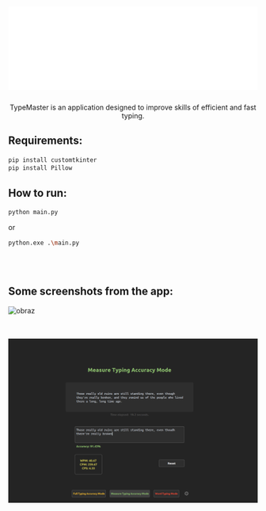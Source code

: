 # ![TypeMaster](https://github.com/maciej-klimek/type-master-desktop-app/blob/main/images/type_master_logo.png)
<p align="center">
TypeMaster is an application designed to improve skills of efficient and fast typing.
</p>


## Requirements:
```python
pip install customtkinter
pip install Pillow
```

## How to run:

```bash
python main.py
```
or
```bash
python.exe .\main.py
```
<br></br>
## Some screenshots from the app:
![obraz](https://github.com/maciej-klimek/type-master-desktop-app/assets/87934529/c2d64e44-dc45-480d-9b8f-d60aa8526564)

<br></br>
![TypeMaster](https://github.com/maciej-klimek/type-master-desktop-app/blob/main/images/sentence_typing_ss.PNG)


